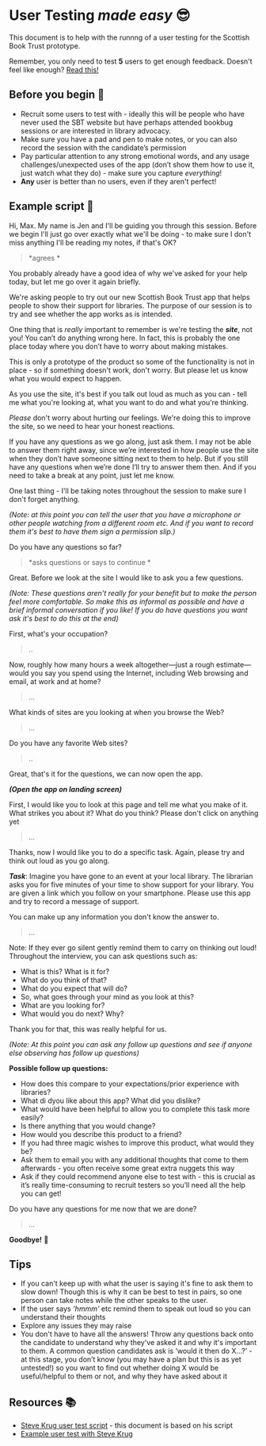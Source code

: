 
# User Testing _*made easy*_ :sunglasses:

This document is to help with the runnng of a user testing for the Scottish Book Trust prototype.

Remember, you only need to test __5__ users to get enough feedback. Doesn't feel like enough? [Read this!](https://www.nngroup.com/articles/why-you-only-need-to-test-with-5-users/)


## Before you begin :vertical_traffic_light:
* Recruit some users to test with - ideally this will be people who have never used the SBT website but have perhaps attended bookbug sessions or are interested in library advocacy.
* Make sure you have a pad and pen to make notes, or you can also record the session with the candidate’s permission
* Pay particular attention to any strong emotional words, and any usage challenges/unexpected uses of the app (don’t show them how to use it, just watch what they do) - make sure you capture _*everything*_!
* __Any__ user is better than no users, even if they aren't perfect!


## Example script :scroll:
 Hi, Max. My name is Jen and I'll be guiding you through this session. Before we begin I'll just go over exactly what we'll be doing - to make sure I don't miss anything I'll be reading my notes, if that's OK?

> *agrees *

You probably already have a good idea of why we've asked for your help today, but let me go over it again briefly.  

We're asking people to try out our new Scottish Book Trust app that helps people to show their support for libraries. The purpose of our session is to try and see whether the app works as is intended.

One thing that is _*really*_ important to remember is we're testing the __*site*__, not you! You can’t do anything wrong here. In fact, this is probably the one place today where you don’t have to worry about making mistakes.

This is only a prototype of the product so some of the functionality is not in place - so if something doesn't work, don't worry. But please let us know what you would expect to happen.

As you use the site, it's best if you talk out loud as much as you can - tell me what you're looking at, what you want to do and what you're thinking.

_*Please*_ don't worry about hurting our feelings. We're doing this to improve the site, so we need to hear your honest reactions.

If you have any questions as we go along, just ask them. I may not be able to answer them right away, since we’re interested in how people use the site when they don’t have someone sitting next to them to help. But if you still have any questions when we’re done I’ll try to answer them then. And if you need to take a break at any point, just let me know.

One last thing - I'll be taking notes throughout the session to make sure I don't forget anything.

_*(Note: at this point you can tell the user that you have a microphone or other people watching from a different room etc. And if you want to record them it's best to have them sign a permission slip.)*_

Do you have any questions so far?

> *asks questions or says to continue *
>
Great. Before we look at the site I would like to ask you a few questions.

_*(Note: These questions aren't really for your benefit but to make the person feel more comfortable. So make this as informal as possible and have a brief informal conversation if you like! If you do have questions you want ask it's best to do this at the end)*_

First, what's your occupation?

> ..
>

Now, roughly how many hours a week altogether—just a rough estimate— would you say you spend using the Internet, including Web browsing and email, at work and at home?

> ...
>

What kinds of sites are you looking at when you browse the Web?

> ...
>

Do you have any favorite Web sites?

>..
>

Great, that's it for the questions, we can now open the app.

_**(Open the app on landing screen)**_

First, I would like you to look at this page and tell me what you make of it. What strikes you about it? What do you think? Please don't click on anything yet

> ...
>
Thanks, now I would like you to do a specific task. Again, please try and think out loud as you go along.

__*Task*__: Imagine you have gone to an event at your local library. The librarian asks you for five minutes of your time to show support for your library. You are given a link which you follow on your smartphone. Please use this app and try to record a message of support.

You can make up any information you don't know the answer to.

> ...
>

Note: If they ever go silent gently remind them to carry on thinking out loud! Throughout the interview, you can ask questions such as:
 - What is this? What is it for?
 - What do you think of that?
 - What do you expect that will do?
 - So, what goes through your mind as you look at this?
 - What are you looking for?
 - What would you do next? Why?


Thank you for that, this was really helpful for us.

_*(Note: At this point you can ask any follow up questions and see if anyone else observing has follow up questions)*_


__Possible follow up questions:__
* How does this compare to your expectations/prior experience with libraries?
* What di dyou like about this app? What did you dislike?
* What would have been helpful to allow you to complete this task more easily?
* Is there anything that you would change?
* How would you describe this product to a friend?
* If you had three magic wishes to improve this product, what would they be?
* Ask them to email you with any additional thoughts that come to them afterwards - you often receive some great extra nuggets this way
* Ask if they could recommend anyone else to test with - this is crucial as it’s really time-consuming to recruit testers so you’ll need all the help you can get!

Do you have any questions for me now that we are done?

> ...
>
__Goodbye!__ :wave:

## Tips
* If you can't keep up with what the user is saying it's fine to ask them to slow down! Though this is why it can be best to test in pairs, so one person can take notes while the other speaks to the user.
* If the user says _*'hmmm'*_ etc remind them to speak out loud so you can understand their thoughts
* Explore any issues they may raise
* You don't have to have all the answers! Throw any questions back onto the candidate to understand why they've asked it and why it's important to them. A common question candidates ask is ‘would it then do X…?’ - at this stage, you don’t know (you may have a plan but this is as yet untested!) so you want to find out whether doing X would be useful/helpful to them or not, and why they have asked about it

## Resources :books:
* [Steve Krug user test script](https://sensible.com/downloads/test-script.pdf) - this document is based on his script
* [Example user test with Steve Krug](https://www.youtube.com/watch?v=QckIzHC99Xc)
